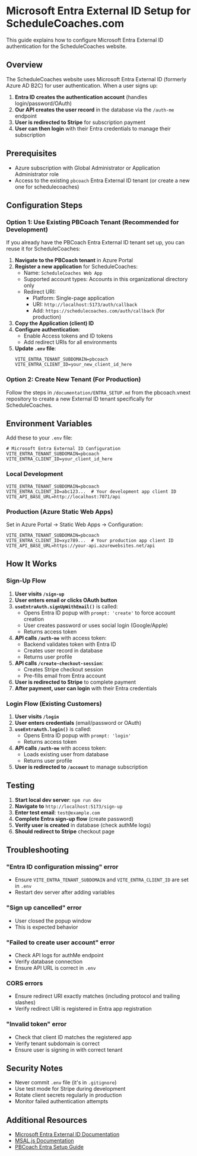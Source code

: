 # Microsoft Entra External ID Setup for ScheduleCoaches.com

This guide explains how to configure Microsoft Entra External ID authentication for the ScheduleCoaches website.

## Overview

The ScheduleCoaches website uses Microsoft Entra External ID (formerly Azure AD B2C) for user authentication. When a user signs up:

1. **Entra ID creates the authentication account** (handles login/password/OAuth)
2. **Our API creates the user record** in the database via the `/auth-me` endpoint
3. **User is redirected to Stripe** for subscription payment
4. **User can then login** with their Entra credentials to manage their subscription

## Prerequisites

- Azure subscription with Global Administrator or Application Administrator role
- Access to the existing `pbcoach` Entra External ID tenant (or create a new one for schedulecoaches)

## Configuration Steps

### Option 1: Use Existing PBCoach Tenant (Recommended for Development)

If you already have the PBCoach Entra External ID tenant set up, you can reuse it for ScheduleCoaches:

1. **Navigate to the PBCoach tenant** in Azure Portal
2. **Register a new application** for ScheduleCoaches:
   - Name: `ScheduleCoaches Web App`
   - Supported account types: Accounts in this organizational directory only
   - Redirect URI:
     - Platform: Single-page application
     - URI: `http://localhost:5173/auth/callback`
     - Add: `https://schedulecoaches.com/auth/callback` (for production)
3. **Copy the Application (client) ID**
4. **Configure authentication**:
   - Enable Access tokens and ID tokens
   - Add redirect URIs for all environments
5. **Update `.env` file**:
   ```
   VITE_ENTRA_TENANT_SUBDOMAIN=pbcoach
   VITE_ENTRA_CLIENT_ID=your_new_client_id_here
   ```

### Option 2: Create New Tenant (For Production)

Follow the steps in `/documentation/ENTRA_SETUP.md` from the pbcoach.vnext repository to create a new External ID tenant specifically for ScheduleCoaches.

## Environment Variables

Add these to your `.env` file:

```env
# Microsoft Entra External ID Configuration
VITE_ENTRA_TENANT_SUBDOMAIN=pbcoach
VITE_ENTRA_CLIENT_ID=your_client_id_here
```

### Local Development
```env
VITE_ENTRA_TENANT_SUBDOMAIN=pbcoach
VITE_ENTRA_CLIENT_ID=abc123...  # Your development app client ID
VITE_API_BASE_URL=http://localhost:7071/api
```

### Production (Azure Static Web Apps)
Set in Azure Portal → Static Web Apps → Configuration:
```env
VITE_ENTRA_TENANT_SUBDOMAIN=pbcoach
VITE_ENTRA_CLIENT_ID=xyz789...  # Your production app client ID
VITE_API_BASE_URL=https://your-api.azurewebsites.net/api
```

## How It Works

### Sign-Up Flow

1. **User visits `/sign-up`**
2. **User enters email or clicks OAuth button**
3. **`useEntraAuth.signUpWithEmail()`** is called:
   - Opens Entra ID popup with `prompt: 'create'` to force account creation
   - User creates password or uses social login (Google/Apple)
   - Returns access token
4. **API calls `/auth-me`** with access token:
   - Backend validates token with Entra ID
   - Creates user record in database
   - Returns user profile
5. **API calls `/create-checkout-session`**:
   - Creates Stripe checkout session
   - Pre-fills email from Entra account
6. **User is redirected to Stripe** to complete payment
7. **After payment, user can login** with their Entra credentials

### Login Flow (Existing Customers)

1. **User visits `/login`**
2. **User enters credentials** (email/password or OAuth)
3. **`useEntraAuth.login()`** is called:
   - Opens Entra ID popup with `prompt: 'login'`
   - Returns access token
4. **API calls `/auth-me`** with access token:
   - Loads existing user from database
   - Returns user profile
5. **User is redirected to `/account`** to manage subscription

## Testing

1. **Start local dev server**: `npm run dev`
2. **Navigate to** `http://localhost:5173/sign-up`
3. **Enter test email**: `test@example.com`
4. **Complete Entra sign-up flow** (create password)
5. **Verify user is created** in database (check authMe logs)
6. **Should redirect to Stripe** checkout page

## Troubleshooting

### "Entra ID configuration missing" error
- Ensure `VITE_ENTRA_TENANT_SUBDOMAIN` and `VITE_ENTRA_CLIENT_ID` are set in `.env`
- Restart dev server after adding variables

### "Sign up cancelled" error
- User closed the popup window
- This is expected behavior

### "Failed to create user account" error
- Check API logs for authMe endpoint
- Verify database connection
- Ensure API URL is correct in `.env`

### CORS errors
- Ensure redirect URI exactly matches (including protocol and trailing slashes)
- Verify redirect URI is registered in Entra app registration

### "Invalid token" error
- Check that client ID matches the registered app
- Verify tenant subdomain is correct
- Ensure user is signing in with correct tenant

## Security Notes

- Never commit `.env` file (it's in `.gitignore`)
- Use test mode for Stripe during development
- Rotate client secrets regularly in production
- Monitor failed authentication attempts

## Additional Resources

- [Microsoft Entra External ID Documentation](https://learn.microsoft.com/en-us/entra/external-id/)
- [MSAL.js Documentation](https://learn.microsoft.com/en-us/entra/identity-platform/msal-overview)
- [PBCoach Entra Setup Guide](../pbcoach.vnext/documentation/ENTRA_SETUP.md)
